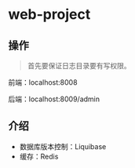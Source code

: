 # web-project

## 操作 
> 首先要保证日志目录要有写权限。

前端：localhost:8008
  
后端：localhost:8009/admin


## 介绍
- 数据库版本控制：Liquibase
- 缓存：Redis
